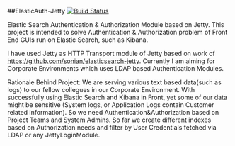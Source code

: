 
##ElasticAuth-Jetty [![Build Status](https://travis-ci.org/bist/elasticsearch-auth.png?branch=master)](https://travis-ci.org/bist/elasticsearch-auth)

Elastic Search Authentication &amp; Authorization Module based on Jetty. 
This project is intended to solve Authentication & Authorization problem of Front End GUIs run on Elastic Search, such as Kibana.


  I have used Jetty as HTTP Transport module of Jetty based on work of https://github.com/sonian/elasticsearch-jetty. 
Currently I am aiming for Corporate Environments which uses LDAP based Authentication Modules.

  Rationale Behind Project:  We are serving various text based data(such as logs) to our fellow collegues in our Corporate Environment. With successfully using Elastic Search and Kibana in Front, yet some of our data might be sensitive (System logs, or Application Logs contain Customer related information). So we need Authentication&Authorization based on Project Teams and System Admins. So far we create different indexes based on Authorization needs and filter by User Credentials fetched via LDAP or any JettyLoginModule.  
